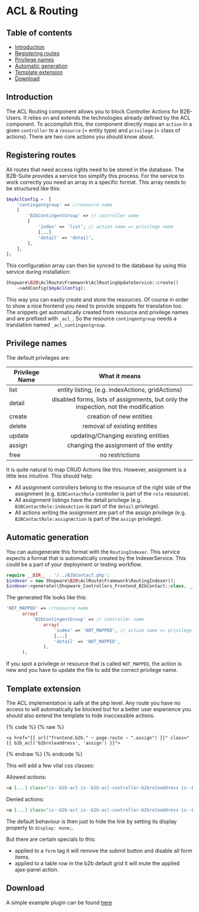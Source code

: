 # ACL & Routing

## Table of contents

* [Introduction](#introduction)
* [Registering routes](#registering-routes)
* [Privilege names](#privilege-names)
* [Automatic generation](#automatic-generation)
* [Template extension](#template-extension)
* [Download](#download)

## Introduction

The ACL Routing component allows you to block Controller Actions for B2B-Users. It relies on and extends the technologies already defined by the ACL component. To accomplish this, the component directly maps an `action` in a given `controller` to a `resource` (= entity type) and `privilege` (= class of actions). There are two core actions you should know about.

## Registering routes

All routes that need access rights need to be stored in the database. The B2B-Suite provides a service too simplify this process. For the service to work correctly you need an array in a specific format. This array needs to be structured like this:

```php
$myAclConfig =  [
    'contingentgroup' => //resource name
    [
        'B2bContingentGroup' => // controller name
        [
            'index' => 'list', // action name => privilege name
            [...]
            'detail' => 'detail',
        ],
    ],
];
```

This configuration array can then be synced to the database by using this service during installation:

```php
Shopware\B2B\AclRoute\Framework\AclRoutingUpdateService::create()
    ->addConfig($myAclConfig);
```

This way you can easily create and store the resources. Of course in order to show a nice frontend you need to provide snippets for translation too. The snippets get automatically created from resource and privilege names and are prefixed with `_acl_`. So the resource `contingentgroup` needs a translation named `_acl_contingentgroup`.

## Privilege names

The default privileges are:

| Privilege Name |                                    What it means                                    |
|----------------|:-----------------------------------------------------------------------------------:|
| list           |                  entity listing, (e.g. indexActions, gridActions)                   |
| detail         | disabled forms, lists of assignments, but only the inspection, not the modification |
| create         |                              creation of new entities                               |
| delete         |                            removal of existing entities                             |
| update         |                         updating/Changing existing entities                         |
| assign         |                        changing the assignment of the entity                        |
| free           |                                   no restrictions                                   |


It is quite natural to map CRUD Actions like this. However, assignment is a little less intuitive. This should help:

*   All assignment controllers belong to the resource of the right side of the assignment (e.g. `B2BContactRole` controller is part of the `role` resource).
*   All assignment listings have the detail privilege (e.g. `B2BContactRole:indexAction` is part of the `detail` privilege).
*   All actions writing the assignment are part of the assign privilege (e.g. `B2BContactRole:assignAction` is part of the `assign` privilege).

## Automatic generation

You can autogenerate this format with the `RoutingIndexer`. This service expects a format that is automatically created by the IndexerService. 
This could be a part of your deployment or testing workflow.

```php
require __DIR__ . '/../B2bContact.php';
$indexer = new Shopware\B2B\AclRoute\Framework\RoutingIndexer();
$indexer->generate(\Shopware_Controllers_Frontend_B2bContact::class, __DIR__ . '/my-acl-config.php');
```

The generated file looks like this:
```php
'NOT_MAPPED' => //resource name
      array(
          'B2bContingentGroup' => // controller name
              array(
                  'index' => 'NOT_MAPPED', // action name => privilege name
                  [...]
                  'detail' => 'NOT_MAPPED',
              ),
      ),
```

If you spot a privilege or resource that is called `NOT_MAPPED`, 
the action is new and you have to update the file to add the correct privilege name.

## Template extension

The ACL implementation is safe at the php level. Any route you have no access to will automatically be blocked but 
for a better user experience you should also extend the template to hide inaccessible actions.

{% code %}
{% raw %}
```twig
<a href="{{ url("frontend.b2b." ~ page.route ~ ".assign") }}" class="{{ b2b_acl('b2broleaddress', 'assign') }}">
```
{% endraw %}
{% endcode %}

This will add a few vital css classes:

Allowed actions:
```html
<a [...] class="is--b2b-acl is--b2b-acl-controller-b2broleaddress is--b2b-acl-action-assign is--b2b-acl-allowed"/>
```

Denied actions:
```html
<a [...] class="is--b2b-acl is--b2b-acl-controller-b2broleaddress is--b2b-acl-action-assign is--b2b-acl-forbidden"/>
```

The default behaviour is then just to hide the link by setting its display property to `display: none;`.

But there are certain specials to this:

*   applied to a `form` tag it will remove the submit button and disable all form items.
*   applied to a table row in the b2b default grid it will mute the applied ajax-panel action.


## Download

A simple example plugin can be found [here](../example-plugins/B2bAcl.zip)